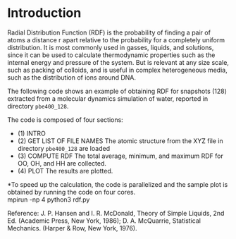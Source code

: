 # Introduction
Radial Distribution Function (RDF) is the probability of finding a pair of atoms a
distance r apart relative to the probability for a completely uniform distribution. It is most commonly used in gasses,
liquids, and solutions, since it can be used to calculate thermodynamic properties such as the internal energy 
and pressure of the system. But is relevant at any size scale, such as packing of colloids, and is useful in complex
heterogeneous media, such as the distribution of ions around DNA. 

The following code shows an example of obtaining RDF for snapshots (128) extracted from a molecular dynamics simulation of water, reported in directory `pbe400_128`. 

The code is composed of four sections:
   - (1) INTRO
   - (2) GET LIST OF FILE NAMES
   			The atomic structure from the XYZ file in directory `pbe400_128` are loaded
   - (3) COMPUTE RDF 
   			The total average, minimum, and maximum RDF for OO, OH, and HH are collected.
   - (4) PLOT 
   			The results are plotted.
   			
*To speed up the calculation, the code is parallelized and the sample plot is obtained by running the code on four cores.  
mpirun -np 4 python3 rdf.py

Reference: 
J. P. Hansen and I. R. McDonald, Theory of Simple Liquids,  2nd  Ed. (Academic Press, New York, 1986); D. A. McQuarrie, Statistical Mechanics. (Harper & Row, New York, 1976).
